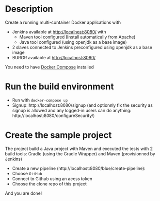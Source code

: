 # Description
Create a running multi-container Docker applications with
* Jenkins available at <http://localhost:8080/> with 
  * Maven tool configured (Install automatically from Apache)
  * Java tool configured (using openjdk as a base image)
* 2 slaves connected to Jenkins preconfigured using openjdk as a base image
* BURGR available at <http://localhost:8090/>

You need to have [Docker Compose](https://docs.docker.com/compose/) installed

# Run the build environment
* Run with ```docker-compose up```
* Signup: http://localhost:8080/signup (and optionnly fix the security as signup is allowed and any logged-in users can do anything: http://localhost:8080/configureSecurity/)

# Create the sample project
The project build a Java project with Maven and executed the tests with 2 build tools: Gradle (using the Gradle Wrapper) and Maven (provisionned by Jenkins)
* Create a new pipeline (http://localhost:8080/blue/create-pipeline):
* Choose ```GitHub```
* Connect to Github using an acess token
* Choose the clone repo of this project

And you are done!

